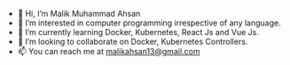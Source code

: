 - 👋 Hi, I’m Malik Muhammad Ahsan
- 👀 I’m interested in computer programming irrespective of any language.
- 🌱 I’m currently learning Docker, Kubernetes, React Js and Vue Js.
- 💞️ I’m looking to collaborate on Docker, Kubernetes Controllers.
- 📫 You can reach me at malikahsan13@gmail.com

<!---
malikahsan13/malikahsan13 is a ✨ special ✨ repository because its `README.md` (this file) appears on your GitHub profile.
You can click the Preview link to take a look at your changes.
--->
